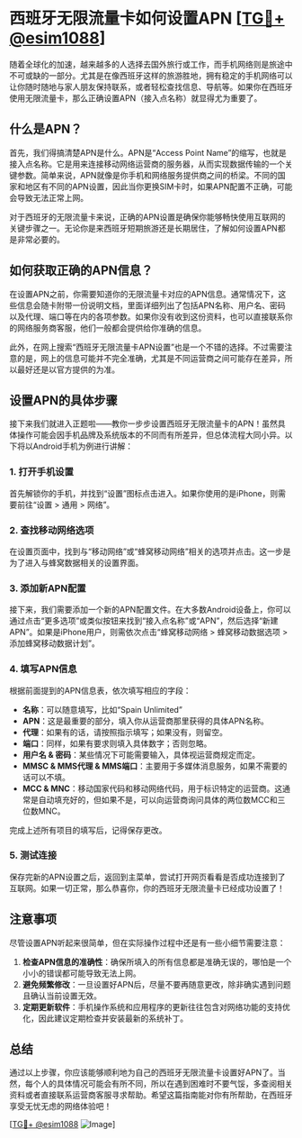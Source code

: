 # 西班牙无限流量卡如何设置APN [[TG💪+ @esim1088](https://t.me/s/esim1088)]

随着全球化的加速，越来越多的人选择去国外旅行或工作，而手机网络则是旅途中不可或缺的一部分。尤其是在像西班牙这样的旅游胜地，拥有稳定的手机网络可以让你随时随地与家人朋友保持联系，或者轻松查找信息、导航等。如果你在西班牙使用无限流量卡，那么正确设置APN（接入点名称）就显得尤为重要了。

## 什么是APN？

首先，我们得搞清楚APN是什么。APN是“Access Point Name”的缩写，也就是接入点名称。它是用来连接移动网络运营商的服务器，从而实现数据传输的一个关键参数。简单来说，APN就像是你手机和网络服务提供商之间的桥梁。不同的国家和地区有不同的APN设置，因此当你更换SIM卡时，如果APN配置不正确，可能会导致无法正常上网。

对于西班牙的无限流量卡来说，正确的APN设置是确保你能够畅快使用互联网的关键步骤之一。无论你是来西班牙短期旅游还是长期居住，了解如何设置APN都是非常必要的。

## 如何获取正确的APN信息？

在设置APN之前，你需要知道你的无限流量卡对应的APN信息。通常情况下，这些信息会随卡附带一份说明文档，里面详细列出了包括APN名称、用户名、密码以及代理、端口等在内的各项参数。如果你没有收到这份资料，也可以直接联系你的网络服务商客服，他们一般都会提供给你准确的信息。

此外，在网上搜索“西班牙无限流量卡APN设置”也是一个不错的选择。不过需要注意的是，网上的信息可能并不完全准确，尤其是不同运营商之间可能存在差异，所以最好还是以官方提供的为准。

## 设置APN的具体步骤

接下来我们就进入正题啦——教你一步步设置西班牙无限流量卡的APN！虽然具体操作可能会因手机品牌及系统版本的不同而有所差异，但总体流程大同小异。以下将以Android手机为例进行讲解：

### 1. 打开手机设置

首先解锁你的手机，并找到“设置”图标点击进入。如果你使用的是iPhone，则需要前往“设置 > 通用 > 网络”。

### 2. 查找移动网络选项

在设置页面中，找到与“移动网络”或“蜂窝移动网络”相关的选项并点击。这一步是为了进入与蜂窝数据相关的设置界面。

### 3. 添加新APN配置

接下来，我们需要添加一个新的APN配置文件。在大多数Android设备上，你可以通过点击“更多选项”或类似按钮来找到“接入点名称”或“APN”，然后选择“新建APN”。如果是iPhone用户，则需依次点击“蜂窝移动网络 > 蜂窝移动数据选项 > 添加蜂窝移动数据计划”。

### 4. 填写APN信息

根据前面提到的APN信息表，依次填写相应的字段：
- **名称**：可以随意填写，比如“Spain Unlimited”
- **APN**：这是最重要的部分，填入你从运营商那里获得的具体APN名称。
- **代理**：如果有的话，请按照指示填写；如果没有，则留空。
- **端口**：同样，如果有要求则填入具体数字；否则忽略。
- **用户名 & 密码**：某些情况下可能需要输入，具体视运营商规定而定。
- **MMSC & MMS代理 & MMS端口**：主要用于多媒体消息服务，如果不需要的话可以不填。
- **MCC & MNC**：移动国家代码和移动网络代码，用于标识特定的运营商。这通常是自动填充好的，但如果不是，可以向运营商询问具体的两位数MCC和三位数MNC。

完成上述所有项目的填写后，记得保存更改。

### 5. 测试连接

保存完新的APN设置之后，返回到主菜单，尝试打开网页看看是否成功连接到了互联网。如果一切正常，那么恭喜你，你的西班牙无限流量卡已经成功设置了！

## 注意事项

尽管设置APN听起来很简单，但在实际操作过程中还是有一些小细节需要注意：

1. **检查APN信息的准确性**：确保所填入的所有信息都是准确无误的，哪怕是一个小小的错误都可能导致无法上网。
2. **避免频繁修改**：一旦设置好APN后，尽量不要再随意更改，除非确实遇到问题且确认当前设置无效。
3. **定期更新软件**：手机操作系统和应用程序的更新往往包含对网络功能的支持优化，因此建议定期检查并安装最新的系统补丁。

## 总结

通过以上步骤，你应该能够顺利地为自己的西班牙无限流量卡设置好APN了。当然，每个人的具体情况可能会有所不同，所以在遇到困难时不要气馁，多查阅相关资料或者直接联系运营商客服寻求帮助。希望这篇指南能对你有所帮助，在西班牙享受无忧无虑的网络体验吧！

[[TG💪+ @esim1088](https://t.me/s/esim1088) ![Image](https://i.postimg.cc/4NQfJmqS/Snipaste-2025-05-13-00-14-12.png)]
